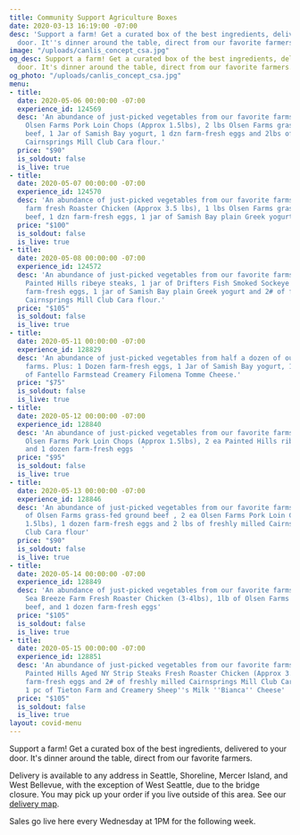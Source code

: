 ```yaml
---
title: Community Support Agriculture Boxes
date: 2020-03-13 16:19:00 -07:00
desc: 'Support a farm! Get a curated box of the best ingredients, delivered to your
  door. It''s dinner around the table, direct from our favorite farmers. '
image: "/uploads/canlis_concept_csa.jpg"
og_desc: Support a farm! Get a curated box of the best ingredients, delivered to your
  door. It's dinner around the table, direct from our favorite farmers.
og_photo: "/uploads/canlis_concept_csa.jpg"
menu:
- title: 
  date: 2020-05-06 00:00:00 -07:00
  experience_id: 124569
  desc: 'An abundance of just-picked vegetables from our favorite farms. Plus: 2 ea
    Olsen Farms Pork Loin Chops (Approx 1.5lbs), 2 lbs Olsen Farms grass-fed ground
    beef, 1 Jar of Samish Bay yogurt, 1 dzn farm-fresh eggs and 2lbs of freshly milled
    Cairnsprings Mill Club Cara flour.'
  price: "$90"
  is_soldout: false
  is_live: true
- title: 
  date: 2020-05-07 00:00:00 -07:00
  experience_id: 124570
  desc: 'An abundance of just-picked vegetables from our favorite farms. Plus: 1 ea
    farm fresh Roaster Chicken (Approx 3.5 lbs), 1 lbs Olsen Farms grass-fed ground
    beef, 1 dzn farm-fresh eggs, 1 jar of Samish Bay plain Greek yogurt.'
  price: "$100"
  is_soldout: false
  is_live: true
- title: 
  date: 2020-05-08 00:00:00 -07:00
  experience_id: 124572
  desc: 'An abundance of just-picked vegetables from our favorite farms. Plus: 2 ea
    Painted Hills ribeye steaks, 1 jar of Drifters Fish Smoked Sockeye Salmon, 1 dozen
    farm-fresh eggs, 1 jar of Samish Bay plain Greek yogurt and 2# of freshly milled
    Cairnsprings Mill Club Cara flour.'
  price: "$105"
  is_soldout: false
  is_live: true
- title: 
  date: 2020-05-11 00:00:00 -07:00
  experience_id: 128829
  desc: 'An abundance of just-picked vegetables from half a dozen of our favorite
    farms. Plus: 1 Dozen farm-fresh eggs, 1 Jar of Samish Bay yogurt, 1 piece (7oz)
    of Fantello Farmstead Creamery Filomena Tomme Cheese.'
  price: "$75"
  is_soldout: false
  is_live: true
- title: 
  date: 2020-05-12 00:00:00 -07:00
  experience_id: 128840
  desc: 'An abundance of just-picked vegetables from our favorite farms. Plus: 2 ea
    Olsen Farms Pork Loin Chops (Approx 1.5lbs), 2 ea Painted Hills ribeye steaks,
    and 1 dozen farm-fresh eggs  '
  price: "$95"
  is_soldout: false
  is_live: true
- title: 
  date: 2020-05-13 00:00:00 -07:00
  experience_id: 128846
  desc: 'An abundance of just-picked vegetables from our favorite farms. Plus: 2lbs
    of Olsen Farms grass-fed ground beef , 2 ea Olsen Farms Pork Loin Chops (Approx
    1.5lbs), 1 dozen farm-fresh eggs and 2 lbs of freshly milled Cairnsprings Mill
    Club Cara flour'
  price: "$90"
  is_soldout: false
  is_live: true
- title: 
  date: 2020-05-14 00:00:00 -07:00
  experience_id: 128849
  desc: 'An abundance of just-picked vegetables from our favorite farms. Plus: 1 ea
    Sea Breeze Farm Fresh Roaster Chicken (3-4lbs), 1lb of Olsen Farms grass-fed ground
    beef, and 1 dozen farm-fresh eggs'
  price: "$105"
  is_soldout: false
  is_live: true
- title: 
  date: 2020-05-15 00:00:00 -07:00
  experience_id: 128851
  desc: 'An abundance of just-picked vegetables from our favorite farms. Plus: 4 ea
    Painted Hills Aged NY Strip Steaks Fresh Roaster Chicken (Approx 3.5 lbs), 1 dozen
    farm-fresh eggs and 2# of freshly milled Cairnsprings Mill Club Cara flour, and
    1 pc of Tieton Farm and Creamery Sheep''s Milk ''Bianca'' Cheese'
  price: "$105"
  is_soldout: false
  is_live: true
layout: covid-menu
---
```


Support a farm! Get a curated box of the best ingredients, delivered to your door. It's dinner around the table, direct from our favorite farmers.

Delivery is available to any address in Seattle, Shoreline, Mercer Island, and West Bellevue, with the exception of West Seattle, due to the bridge closure. You may pick up your order if you live outside of this area. See our <a href="/deliverymap" target="_blank"> delivery map</a>.

Sales go live here every Wednesday at 1PM for the following week.